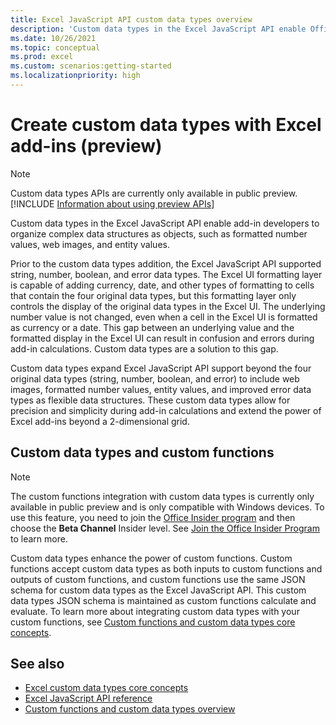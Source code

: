 ```yaml
---
title: Excel JavaScript API custom data types overview
description: 'Custom data types in the Excel JavaScript API enable Office Add-in developers to work with formatted number values, rich errors, and web images as data types.'
ms.date: 10/26/2021
ms.topic: conceptual
ms.prod: excel
ms.custom: scenarios:getting-started
ms.localizationpriority: high
---
```


# Create custom data types with Excel add-ins (preview)

> [!NOTE]
> Custom data types APIs are currently only available in public preview. [!INCLUDE [Information about using preview APIs](../includes/using-excel-preview-apis.md)]
> 

Custom data types in the Excel JavaScript API enable add-in developers to organize complex data structures as objects, such as formatted number values, web images, and entity values.

Prior to the custom data types addition, the Excel JavaScript API supported string, number, boolean, and error data types. The Excel UI formatting layer is capable of adding currency, date, and other types of formatting to cells that contain the four original data types, but this formatting layer only controls the display of the original data types in the Excel UI. The underlying number value is not changed, even when a cell in the Excel UI is formatted as currency or a date. This gap between an underlying value and the formatted display in the Excel UI can result in confusion and errors during add-in calculations. Custom data types are a solution to this gap.

Custom data types expand Excel JavaScript API support beyond the four original data types (string, number, boolean, and error) to include web images, formatted number values, entity values, and improved error data types as flexible data structures. These custom data types allow for precision and simplicity during add-in calculations and extend the power of Excel add-ins beyond a 2-dimensional grid.

## Custom data types and custom functions

> [!NOTE]
> The custom functions integration with custom data types is currently only available in public preview and is only compatible with Windows devices. To use this feature, you need to join the [Office Insider program](https://insider.office.com/) and then choose the **Beta Channel** Insider level. See [Join the Office Insider Program](https://insider.office.com/join/windows) to learn more.

Custom data types enhance the power of custom functions. Custom functions accept custom data types as both inputs to custom functions and outputs of custom functions, and custom functions use the same JSON schema for custom data types as the Excel JavaScript API. This custom data types JSON schema is maintained as custom functions calculate and evaluate. To learn more about integrating custom data types with your custom functions, see [Custom functions and custom data types core concepts](/custom-functions-data-types-concepts.md).

## See also

* [Excel custom data types core concepts](/excel-data-types-concepts.md)
* [Excel JavaScript API reference](../reference/overview/excel-add-ins-reference-overview.md)
* [Custom functions and custom data types overview](/custom-functions-data-types-overview.md)